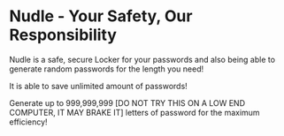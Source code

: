 # Nudle - Your Safety, Our Responsibility
Nudle is a safe, secure Locker for your passwords and also being able to generate random passwords for the length you need!

It is able to save unlimited amount of passwords! 

Generate up to 999,999,999 [DO NOT TRY THIS ON A LOW END COMPUTER, IT MAY BRAKE IT] letters of password for the maximum efficiency!
